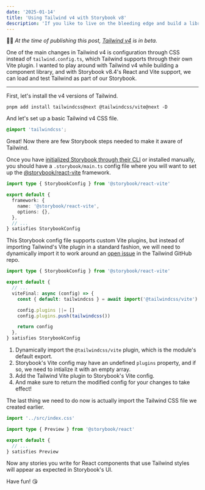 ```yaml
---
date: '2025-01-14'
title: 'Using Tailwind v4 with Storybook v8'
description: 'If you like to live on the bleeding edge and build a library with beta software, here is how you can get Tailwind v4 beta working with Storybook v8.4.'
---
```


💁‍♂️ _At the time of publishing this post, [Tailwind v4](https://tailwindcss.com/docs/v4-beta) is in beta._

One of the main changes in Tailwind v4 is configuration through CSS instead of `tailwind.config.ts`, which Tailwind supports through their own Vite plugin. I wanted to play around with Tailwind v4 while building a component library, and with Storybook v8.4's React and Vite support, we can load and test Tailwind as part of our Storybook.

---

First, let's install the v4 versions of Tailwind.

```shell
pnpm add install tailwindcss@next @tailwindcss/vite@next -D
```

And let's set up a basic Tailwind v4 CSS file.

```css title="src/index.css"
@import 'tailwindcss';
```

Great! Now there are few Storybook steps needed to make it aware of Tailwind.

Once you have [initialized Storybook through their CLI](https://storybook.js.org/docs/get-started/install) or installed manually, you should have a `.storybook/main.ts` config file where you will want to set up the [@storybook/react-vite](https://storybook.js.org/docs/get-started/frameworks/react-vite) framework.

```ts title=".storybook/main.ts" {4-7}
import type { StorybookConfig } from '@storybook/react-vite'

export default {
  framework: {
    name: '@storybook/react-vite',
    options: {},
  },
  // ...
} satisfies StorybookConfig
```

This Storybook config file supports custom Vite plugins, but instead of importing Tailwind's Vite plugin in a standard fashion, we will need to dynamically import it to work around an [open issue](https://github.com/tailwindlabs/tailwindcss/issues/13216) in the Tailwind GitHub repo.

```ts title=".storybook/main.ts" {'1':6} {'2':8} {'3':9} {'4':11}
import type { StorybookConfig } from '@storybook/react-vite'

export default {
  // ...
  viteFinal: async (config) => {
    const { default: tailwindcss } = await import('@tailwindcss/vite')

    config.plugins ||= []
    config.plugins.push(tailwindcss())

    return config
  },
} satisfies StorybookConfig
```

1. Dynamically import the `@tailwindcss/vite` plugin, which is the module's default export.
2. Storybook's Vite config may have an undefined `plugins` property, and if so, we need to intialize it with an empty array.
3. Add the Tailwind Vite plugin to Storybook's Vite config.
4. And make sure to return the modified config for your changes to take effect!

The last thing we need to do now is actually import the Tailwind CSS file we created earlier.

```ts title=".storybook/preview.ts" {1}
import '../src/index.css'

import type { Preview } from '@storybook/react'

export default {
  // ...
} satisfies Preview
```

Now any stories you write for React components that use Tailwind styles will appear as expected in Storybook's UI.

Have fun! 😘

